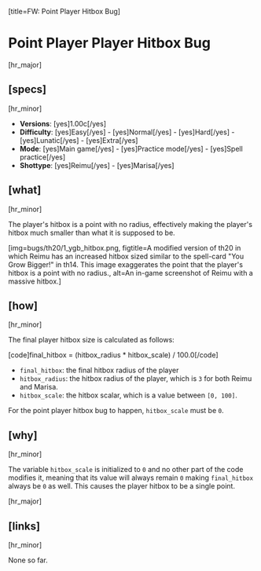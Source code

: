 [title=FW: Point Player Hitbox Bug]
# Point Player Player Hitbox Bug
[hr_major]

## [specs]  
[hr_minor]

* **Versions**: [yes]1.00c[/yes]
* **Difficulty**: [yes]Easy[/yes] - [yes]Normal[/yes] - [yes]Hard[/yes] - [yes]Lunatic[/yes] - [yes]Extra[/yes]
* **Mode**: [yes]Main game[/yes] - [yes]Practice mode[/yes] - [yes]Spell practice[/yes]  
* **Shottype**: [yes]Reimu[/yes] - [yes]Marisa[/yes]

## [what]
[hr_minor]

The player's hitbox is a point with no radius, effectively making the player's hitbox much smaller than what it is supposed to be.

<!-- add the ygb visualization to show that the player hitbox is indeed a point -->

[img=bugs/th20/1_ygb_hitbox.png, figtitle=A modified version of th20 in which Reimu has an increased hitbox sized similar to the spell-card "You Grow Bigger!" in th14. This image exaggerates the point that the player's hitbox is a point with no radius., alt=An in-game screenshot of Reimu with a massive hitbox.]

## [how]
[hr_minor]

The final player hitbox size is calculated as follows:

[code]final_hitbox = (hitbox_radius * hitbox_scale) / 100.0[/code]

* ``final_hitbox``: the final hitbox radius of the player
* ``hitbox_radius``: the hitbox radius of the player, which is ``3`` for both Reimu and Marisa.
* ``hitbox_scale``: the hitbox scalar, which is a value between ``[0, 100]``.

For the point player hitbox bug to happen, ``hitbox_scale`` must be ``0``.
<!-- (hitbox_scale = clamp(0, *(PLAYER_PTR+0xE8), 100)) nut *(PLAYER_PTR+0xE8) is initialized to 0 so scale = 0 meaning your hitbox gets scaled to it being one point -->

## [why]
[hr_minor]

The variable ``hitbox_scale`` is initialized to ``0`` and no other part of the code modifies it, meaning that its value will always remain ``0`` making ``final_hitbox`` always be ``0`` as well. This causes the player hitbox to be a single point.

[hr_major]
## [links]
[hr_minor]
<!-- ### [rpy]
[hr_minor]
### [vid]
[hr_minor] -->

None so far.